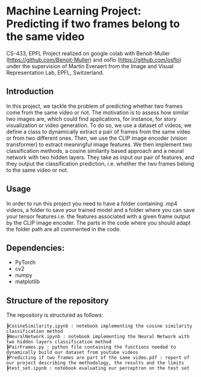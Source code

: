 # Machine Learning Project: Predicting if two frames belong to the same video
CS-433, EPFL
Project realized on google colab with Benoit-Muller (https://github.com/Benoit-Muller) and osflo (https://github.com/osflo) under the supervision of Martin Everaert from the Image and Visual Representation Lab, EPFL, Switzerland.  

## Introduction 
In this project, we tackle the problem of predicting whether two frames come from the same video or not. The motivation is to assess how similar two images are, which could find applications, for instance, for story visualization or video generation. To do so, we use a dataset of videos, we define a class to dynamically extract a pair of frames from the same video or from two different ones. Then, we use the CLIP image encoder (vision transformer) to extract meaningful image features. We then implement two classification methods, a cosine similarity based approach and a neural network with two hidden layers. They take as input our pair of features, and they output the classification prediction, i.e. whether the two frames belong to the same video or not.

## Usage
In order to run this project you need to have a folder containing .mp4 videos, a folder to save your trained model and a folder where you can save your tensor features i.e. the features associated with a given frame output by the CLIP image encoder. The parts in the code where you should adapt the folder path are all commented in the code.  

## Dependencies:
- PyTorch
- cv2
- numpy
- matplotlib

## Structure of the repository

The repository is structured as follows:
```
┣CosineSimilarity.ipynb : notebook implementing the cosine similarity classification method 
┣NeuralNetwork.ipynb : notebook implementing the Neural Network with two hidden layers classification method 
┣PairFrames.py : python file containing the functions needed to dynamically build our dataset from youtube videos   
┣Predicting if two frames are part of the same video.pdf : report of our project describing the methodology, the results and the limits 
┣test_set.ipynb : notebook evaluating our perceptron on the test set 
```
